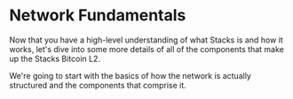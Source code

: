 # Network Fundamentals

Now that you have a high-level understanding of what Stacks is and how it works, let's dive into some more details of all of the components that make up the Stacks Bitcoin L2.

We're going to start with the basics of how the network is actually structured and the components that comprise it.
